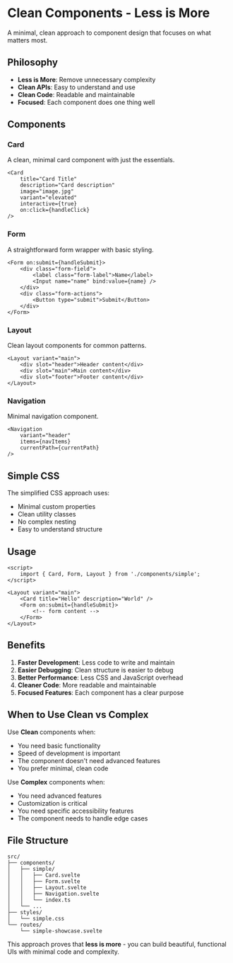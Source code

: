 # Clean Components - Less is More

A minimal, clean approach to component design that focuses on what matters most.

## Philosophy

- **Less is More**: Remove unnecessary complexity
- **Clean APIs**: Easy to understand and use
- **Clean Code**: Readable and maintainable
- **Focused**: Each component does one thing well

## Components

### Card
A clean, minimal card component with just the essentials.

```svelte
<Card
    title="Card Title"
    description="Card description"
    image="image.jpg"
    variant="elevated"
    interactive={true}
    on:click={handleClick}
/>
```

### Form
A straightforward form wrapper with basic styling.

```svelte
<Form on:submit={handleSubmit}>
    <div class="form-field">
        <label class="form-label">Name</label>
        <Input name="name" bind:value={name} />
    </div>
    <div class="form-actions">
        <Button type="submit">Submit</Button>
    </div>
</Form>
```

### Layout
Clean layout components for common patterns.

```svelte
<Layout variant="main">
    <div slot="header">Header content</div>
    <div slot="main">Main content</div>
    <div slot="footer">Footer content</div>
</Layout>
```

### Navigation
Minimal navigation component.

```svelte
<Navigation
    variant="header"
    items={navItems}
    currentPath={currentPath}
/>
```

## Simple CSS

The simplified CSS approach uses:
- Minimal custom properties
- Clean utility classes
- No complex nesting
- Easy to understand structure

## Usage

```svelte
<script>
    import { Card, Form, Layout } from './components/simple';
</script>

<Layout variant="main">
    <Card title="Hello" description="World" />
    <Form on:submit={handleSubmit}>
        <!-- form content -->
    </Form>
</Layout>
```

## Benefits

1. **Faster Development**: Less code to write and maintain
2. **Easier Debugging**: Clean structure is easier to debug
3. **Better Performance**: Less CSS and JavaScript overhead
4. **Cleaner Code**: More readable and maintainable
5. **Focused Features**: Each component has a clear purpose

## When to Use Clean vs Complex

Use **Clean** components when:
- You need basic functionality
- Speed of development is important
- The component doesn't need advanced features
- You prefer minimal, clean code

Use **Complex** components when:
- You need advanced features
- Customization is critical
- You need specific accessibility features
- The component needs to handle edge cases

## File Structure

```
src/
├── components/
│   ├── simple/
│   │   ├── Card.svelte
│   │   ├── Form.svelte
│   │   ├── Layout.svelte
│   │   ├── Navigation.svelte
│   │   └── index.ts
│   └── ...
├── styles/
│   └── simple.css
└── routes/
    └── simple-showcase.svelte
```

This approach proves that **less is more** - you can build beautiful, functional UIs with minimal code and complexity.
